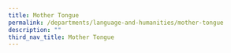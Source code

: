 ```yaml
---
title: Mother Tongue
permalink: /departments/language-and-humanities/mother-tongue
description: ""
third_nav_title: Mother Tongue
---
```

